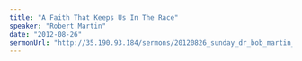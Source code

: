 ```yaml
---
title: "A Faith That Keeps Us In The Race"
speaker: "Robert Martin"
date: "2012-08-26"
sermonUrl: "http://35.190.93.184/sermons/20120826_sunday_dr_bob_martin_a_faith_that_keeps_us_in_the_race.mp3"
---
```

